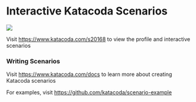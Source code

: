 # Interactive Katacoda Scenarios

[![](http://shields.katacoda.com/katacoda/s20168/count.svg)](https://www.katacoda.com/s20168 "Get your profile on Katacoda.com")

Visit https://www.katacoda.com/s20168 to view the profile and interactive scenarios

### Writing Scenarios
Visit https://www.katacoda.com/docs to learn more about creating Katacoda scenarios

For examples, visit https://github.com/katacoda/scenario-example
